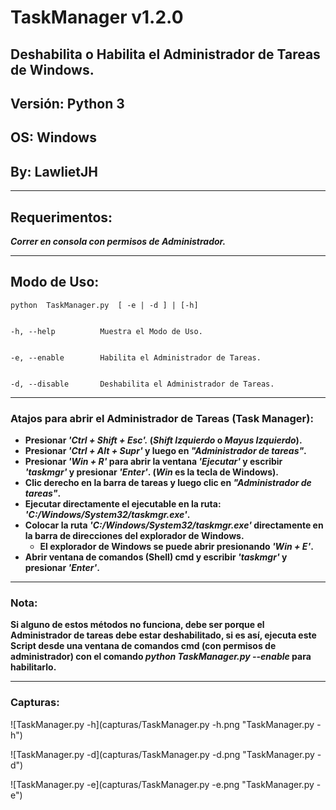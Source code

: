 # TaskManager v1.2.0
## Deshabilita o Habilita el Administrador de Tareas de Windows.
## Versión: Python 3
## OS: Windows
## By: LawlietJH

- - -

## Requerimentos:

___Correr en consola con permisos de Administrador.___

- - -
## Modo de Uso:
    
    python  TaskManager.py  [ -e | -d ] | [-h]
    
    
    -h, --help          Muestra el Modo de Uso.
    
    
    -e, --enable        Habilita el Administrador de Tareas.
    
    
    -d, --disable       Deshabilita el Administrador de Tareas.
    
- - -

### Atajos para abrir el Administrador de Tareas (Task Manager):

  * __Presionar _'Ctrl + Shift + Esc'._ (_Shift Izquierdo_ o _Mayus Izquierdo_).__
  * __Presionar _'Ctrl + Alt + Supr'_ y luego en _"Administrador de tareas"_.__
  * __Presionar _'Win + R'_ para abrir la ventana _'Ejecutar'_ y escribir _'taskmgr'_ y presionar _'Enter'_. (_Win_ es la tecla de Windows).__
  * __Clic derecho en la barra de tareas y luego clic en _"Administrador de tareas"_.__
  * __Ejecutar directamente el ejecutable en la ruta: _'C:/Windows/System32/taskmgr.exe'_.__
  * __Colocar la ruta  _'C:/Windows/System32/taskmgr.exe'_ directamente en la barra de direcciones del explorador de Windows.__
    * __El explorador de Windows se puede abrir presionando _'Win + E'_.__
  * __Abrir ventana de comandos (Shell) cmd y escribir _'taskmgr'_ y presionar _'Enter'_.__

- - -

### Nota:
__Si alguno de estos métodos no funciona, debe ser porque el Administrador de tareas debe estar deshabilitado, si es así, ejecuta este Script desde una ventana de comandos cmd (con permisos de administrador) con el comando _python TaskManager.py --enable_ para habilitarlo.__

- - -

### Capturas:

![TaskManager.py -h](capturas/TaskManager.py -h.png "TaskManager.py -h")

![TaskManager.py -d](capturas/TaskManager.py -d.png "TaskManager.py -d")

![TaskManager.py -e](capturas/TaskManager.py -e.png "TaskManager.py -e")
